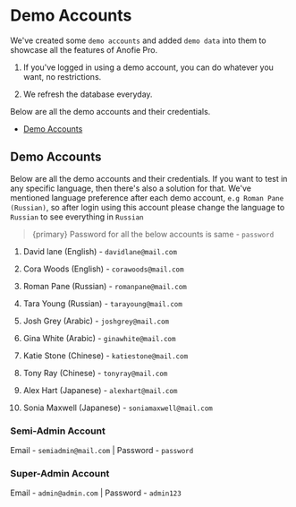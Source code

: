 # Demo Accounts

We've created some `demo accounts` and added `demo data` into them to showcase all the features of Anofie Pro.

1. If you've logged in using a demo account, you can do whatever you want, no restrictions.

2. We refresh the database everyday.


Below are all the demo accounts and their credentials.


- [Demo Accounts](#Demo-Accounts)


<a name="Demo-Accounts"></a>
## Demo Accounts

Below are all the demo accounts and their credentials. If you want to test in any specific language, then there's also a solution for that.
We've mentioned language preference after each demo account, `e.g Roman Pane (Russian)`, so after login using this account please change the language to `Russian` to see everything in `Russian`

> {primary} Password for all the below accounts is same - `password`

1. David lane (English)         - `davidlane@mail.com`
2. Cora Woods (English)         - `corawoods@mail.com`

3. Roman Pane (Russian)         - `romanpane@mail.com`
4. Tara Young (Russian)         - `tarayoung@mail.com`

5. Josh Grey (Arabic)           - `joshgrey@mail.com`
6. Gina White (Arabic)          - `ginawhite@mail.com`

7. Katie Stone (Chinese)        - `katiestone@mail.com`
8. Tony Ray (Chinese)           - `tonyray@mail.com`

9. Alex Hart (Japanese)         - `alexhart@mail.com`
10. Sonia Maxwell (Japanese)    - `soniamaxwell@mail.com`


### Semi-Admin Account

Email - `semiadmin@mail.com` | Password - `password`


### Super-Admin Account

Email - `admin@admin.com` | Password - `admin123`